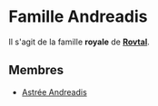 # Famille Andreadis

Il s'agit de la famille **royale** de [**Rovtal**](../../../VILLES/Rovtal.md).

## Membres

* [Astrée Andreadis](../Astrée_Andreadis.md)